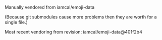 Manually vendored from iamcal/emoji-data

(Because git submodules cause more problems then they are worth for a
single file.)

Most recent vendoring from revision:
iamcal/emoji-data@401f2b4
